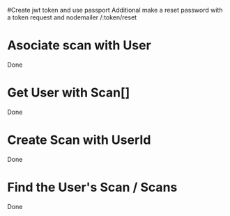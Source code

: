 #Create jwt token and use passport
Additional make a reset password with a token request and nodemailer
/:token/reset

# Asociate scan with User
Done
# Get User with Scan[]
Done
# Create Scan with UserId
Done
# Find the User's Scan / Scans
Done